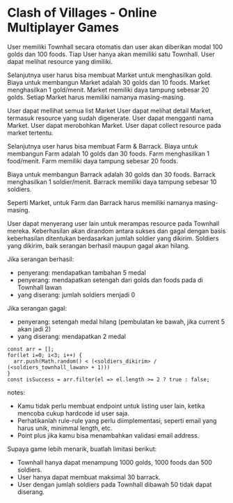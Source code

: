 # Clash of Villages - Online Multiplayer Games

User memiliki Townhall secara otomatis dan user akan diberikan modal 100 golds dan 100 foods.
Tiap User hanya akan memiliki satu Townhall.
User dapat melihat resource yang dimiliki.

Selanjutnya user harus bisa membuat Market untuk menghasilkan gold.
Biaya untuk membangun Market adalah 30 golds dan 10 foods.
Market menghasilkan 1 gold/menit.
Market memiliki daya tampung sebesar 20 golds.
Setiap Market harus memiliki namanya masing-masing.

User dapat mellihat semua list Market
User dapat melihat detail Market, termasuk resource yang sudah digenerate.
User dapat mengganti nama Market.
User dapat merobohkan Market.
User dapat collect resource pada market tertentu.

Selanjutnya user harus bisa membuat Farm & Barrack.
Biaya untuk membangun Farm adalah 10 golds dan 30 foods.
Farm menghasilkan 1 food/menit.
Farm memiliki daya tampung sebesar 20 foods.

Biaya untuk membangun Barrack adalah 30 golds dan 30 foods.
Barrack menghasilkan 1 soldier/menit.
Barrack memiliki daya tampung sebesar 10 soldiers.

Seperti Market, untuk Farm dan Barrack harus memiliki namanya masing-masing.

User dapat menyerang user lain untuk merampas resource pada Townhall mereka. Keberhasilan akan dirandom antara sukses dan gagal dengan basis keberhasilan ditentukan berdasarkan jumlah soldier yang dikirim. Soldiers yang dikirim, baik serangan berhasil maupun gagal akan hilang.

Jika serangan berhasil:
- penyerang: mendapatkan tambahan 5 medal
- penyerang: mendapatkan setengah dari golds dan foods pada di Townhall lawan
- yang diserang: jumlah soldiers menjadi 0

Jika serangan gagal:
- penyerang: setengah medal hilang (pembulatan ke bawah, jika current 5 akan jadi 2)
- yang diserang: mendapatkan 2 medal

```
const arr = [];
for(let i=0; i<3; i++) {
  arr.push(Math.random() < (<soldiers_dikirim> / (<soldiers_townhall_lawan> + 1)))
}
const isSuccess = arr.filter(el => el.length >= 2 ? true : false;
```

notes:
- Kamu tidak perlu membuat endpoint untuk listing user lain, ketika mencoba cukup hardcode id user saja.
- Perhatikanlah rule-rule yang perlu diimplementasi, seperti email yang harus unik, minimmal length, etc.
- Point plus jika kamu bisa menambahkan validasi email address.


Supaya game lebih menarik, buatlah limitasi berikut:
- Townhall hanya dapat menampung 1000 golds, 1000 foods dan 500 soldiers.
- User hanya dapat membuat maksimal 30 barrack.
- User dengan jumlah soldiers pada Townhall dibawah 50 tidak dapat diserang.
